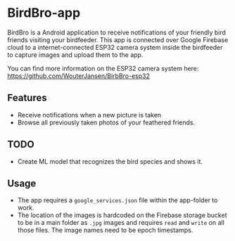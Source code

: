
# BirdBro-app

BirdBro is a Android application to receive notifications of your friendly bird friends visiting your birdfeeder.
This app is connected over Google Firebase cloud to a internet-connected ESP32 camera system inside the birdfeeder to capture images and upload them to the app. 

You can find more information on the ESP32 camera system here: https://github.com/WouterJansen/BirbBro-esp32

##  Features

  - Receive notifications when a new picture is taken
  - Browse all previously taken photos of your feathered friends.


##  TODO

  - Create ML model that recognizes the bird species and shows it.
  
##  Usage

  - The app requires a `google_services.json` file within the app-folder to work. 
  - The location of the images is hardcoded on the Firebase storage bucket to be in a main folder as `.jpg` images and requires `read` and `write`  on all those files. The image names need to be epoch timestamps. 

